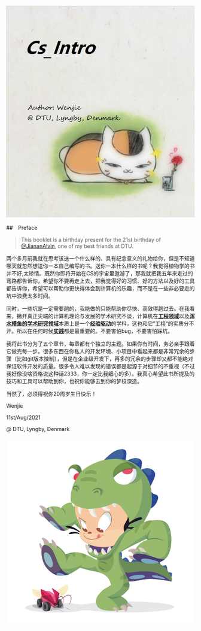 ![cover](https://raw.githubusercontent.com/gggdttt/ImageBeds/master/cover.jpg)

##　Preface

> This booklet is a birthday present for the 21st birthday of [@JiananAlvin](https://github.com/JiananAlvin), one of my best friends at DTU. 

两个多月前我就在思考该送一个什么样的、具有纪念意义的礼物给你，但是不知道哪天就忽然想送你一本自己编写的书。送你一本什么样的书呢？我觉得植物学的书并不好,太矫情。既然你即将开始在CS的宇宙里遨游了，那我就把我五年来走过的弯路都告诉你，希望你不要再走上去，把我觉得好的习惯、好的方法以及好的工具都告诉你，希望可以帮助你更快得体会到计算机的乐趣，而不是在一些非必要走的坑中浪费太多时间。

同时，一些坑是一定需要趟的，我能做的只能帮助你尽快、高效得趟过去。在我看来，撇开真正尖端的计算机理论与发展的学术研究不谈，计算机在<u>**工程领域**</u>以及<u>**浑水摸鱼的学术研究领域**</u>本质上是一个<u>**经验驱动**</u>的学科，这也和它”工程“的实质分不开。所以在任何时候<u>**实践**</u>都是最重要的。不要害怕bug，不要害怕踩坑。

我将此书分为了五个章节，每章都有个独立的主题。如果你有时间，务必亲手跟着它做完每一步。很多东西在你私人的开发环境、小项目中看起来都是非常冗余的步骤（比如git版本控制），但是在企业级开发下，再多的冗余的步骤却又都不能绝对保证软件开发的质量。很多令人难以发现的错误都是起源于对细节的不重视（不过我好像没啥资格说这种话2333，你一定比我细心的多）。我真心希望此书所提及的技巧和工具可以帮助到你，也祝你能够去到你的梦校深造。

当然了，必须得祝你20周岁生日快乐！



Wenjie

11st/Aug/2021

@ DTU, Lyngby, Denmark

 ![dinotocat](https://raw.githubusercontent.com/gggdttt/ImageBeds/master/dinotocat.png)

